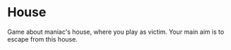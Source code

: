 # House
Game about maniac's house, where you play as victim. Your main aim is to escape from this house.
